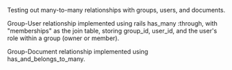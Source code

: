 Testing out many-to-many relationships with groups, users, and documents. 

Group-User relationship implemented using rails has_many :through, with "memberships" as the join table, storing group_id, user_id, and the user's role within a group (owner or member). 

Group-Document relationship implemented using has_and_belongs_to_many. 
